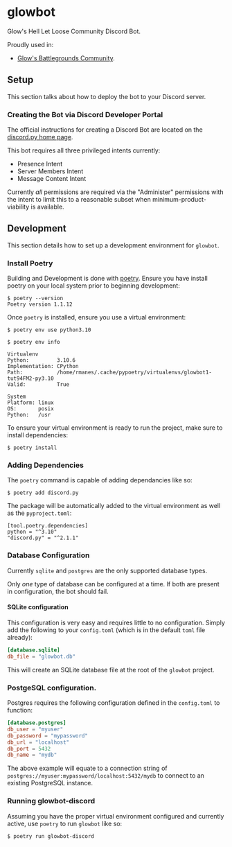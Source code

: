 # glowbot
Glow's Hell Let Loose Community Discord Bot.

Proudly used in:
- [Glow's Battlegrounds Community](https://discord.gg/glows).

## Setup
This section talks about how to deploy the bot to your Discord server.

### Creating the Bot via Discord Developer Portal
The official instructions for creating a Discord Bot are located on the [discord.py home page](https://discordpy.readthedocs.io/en/stable/discord.html).

This bot requires all three privileged intents currently:
- Presence Intent
- Server Members Intent
- Message Content Intent

Currently *all* permissions are required via the "Administer" permissions with the intent to limit this to a reasonable subset when minimum-product-viability is available.

## Development
This section details how to set up a development environment for `glowbot`.

### Install Poetry
Building and Development is done with [poetry](https://python-poetry.org/docs/).  Ensure you have install poetry on your local system prior to beginning development:
```shell
$ poetry --version
Poetry version 1.1.12
```

Once `poetry` is installed, ensure you use a virtual environment:
```shell
$ poetry env use python3.10

$ poetry env info

Virtualenv
Python:         3.10.6
Implementation: CPython
Path:           /home/rmanes/.cache/pypoetry/virtualenvs/glowbot1-tut94FM2-py3.10
Valid:          True

System
Platform: linux
OS:       posix
Python:   /usr
```

To ensure your virtual environment is ready to run the project, make sure to install dependencies:
```shell
$ poetry install
```

### Adding Dependencies
The `poetry` command is capable of adding dependancies like so:
```shell
$ poetry add discord.py
```

The package will be automatically added to the virtual environment as well as the `pyproject.toml`:
```shell
[tool.poetry.dependencies]
python = "^3.10"
"discord.py" = "^2.1.1"
```

### Database Configuration
Currently `sqlite` and `postgres` are the only supported database types.

Only *one* type of database can be configured at a time.  If both are present in configuration, the bot should fail.

#### SQLite configuration
This configuration is very easy and requires little to no configuration.  Simply add the following to your `config.toml` (which is in the default `toml` file already):
```toml
[database.sqlite]
db_file = "glowbot.db"
```

This will create an SQLite database file at the root of the `glowbot` project.

### PostgeSQL configuration.
Postgres requires the following configuration defined in the `config.toml` to function:
```toml
[database.postgres]
db_user = "myuser"
db_password = "mypassword"
db_url = "localhost"
db_port = 5432
db_name = "mydb"
```

The above example will equate to a connection string of `postgres://myuser:mypassword/localhost:5432/mydb` to connect to an existing PostgreSQL instance.

### Running glowbot-discord
Assuming you have the proper virtual environment configured and currently active, use `poetry` to run `glowbot` like so:
```shell
$ poetry run glowbot-discord
```
